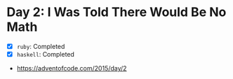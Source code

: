 # Day 2: I Was Told There Would Be No Math

- [x] `ruby`: Completed
- [x] `haskell`: Completed
- https://adventofcode.com/2015/day/2
